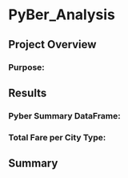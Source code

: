# PyBer_Analysis
## Project Overview
### Purpose:
## Results
### Pyber Summary DataFrame:
### Total Fare per City Type:
## Summary
